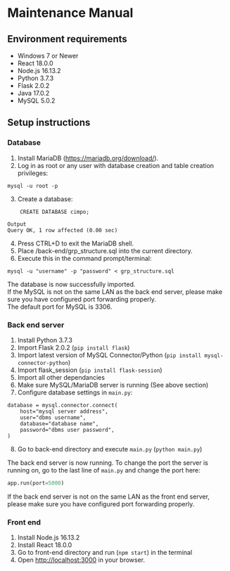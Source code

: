 # Maintenance Manual

## Environment requirements

- Windows 7 or Newer 
- React 18.0.0 
- Node.js 16.13.2
- Python 3.7.3 
- Flask 2.0.2 
- Java 17.0.2 
- MySQL 5.0.2

## Setup instructions 
### Database
1. Install MariaDB (https://mariadb.org/download/).
2. Log in as root or any user with database creation and table creation privileges:

```
mysql -u root -p
```

3. Create a database:

```
    CREATE DATABASE cimpo;
```
```
Output
Query OK, 1 row affected (0.00 sec)
```
4. Press CTRL+D to exit the MariaDB shell.
5. Place /back-end/grp_structure.sql into the current directory.
6. Execute this in the command prompt/terminal:

```
mysql -u "username" -p "password" < grp_structure.sql
```

The database is now successfully imported.  
If the MySQL is not on the same LAN as the back end server, please make sure you have configured port forwarding properly.  
The default port for MySQL is 3306.  

### Back end server

1. Install Python 3.7.3
2. Import Flask 2.0.2 (`pip install flask`)
3. Import latest version of MySQL Connector/Python (`pip install mysql-connector-python`)
4. Import flask_session (`pip install flask-session`)
5. Import all other dependancies
6. Make sure MySQL/MariaDB server is running (See above section)
7. Configure database settings in `main.py`:
```
database = mysql.connector.connect(
    host="mysql server address",
    user="dbms username",
    database="database name",
    password="dbms user password",
)
```
8. Go to back-end directory and execute `main.py` (`python main.py`)  
 
 The back end server is now running. To change the port the server is running on, go to the last line of `main.py` and change the port here:
 ```py
 app.run(port=5000)
 ```
If the back end server is not on the same LAN as the front end server, please make sure you have configured port forwarding properly.  

### Front end

1. Install Node.js 16.13.2
2. Install React 18.0.0
3. Go to front-end directory and run (`npm start`) in the terminal
3. Open [http://localhost:3000](http://localhost:3000) in your browser.




